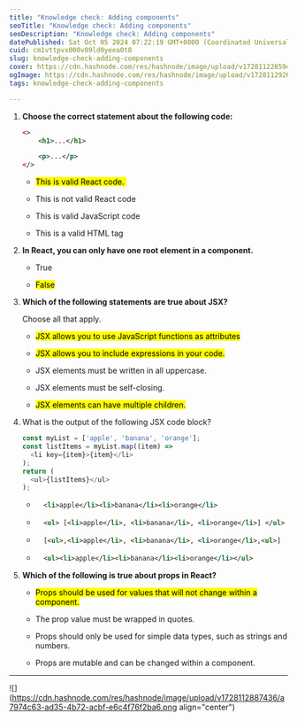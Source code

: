 ```yaml
---
title: "Knowledge check: Adding components"
seoTitle: "Knowledge check: Adding components"
seoDescription: "Knowledge check: Adding components"
datePublished: Sat Oct 05 2024 07:22:19 GMT+0000 (Coordinated Universal Time)
cuid: cm1vttpvx000v09ld0yeea0t8
slug: knowledge-check-adding-components
cover: https://cdn.hashnode.com/res/hashnode/image/upload/v1728112265946/aca413ad-74c5-4370-a801-e6b3bf52aebc.png
ogImage: https://cdn.hashnode.com/res/hashnode/image/upload/v1728112926105/7c6c63a8-df93-49fc-9ee0-efe6ef615a36.png
tags: knowledge-check-adding-components

---
```


1. **Choose the correct statement about the following code:** 
    
    ```xml
    <>  
        <h1>...</h1>  
    
        <p>...</p>  
    </>
    ```
    
    * <mark>This is valid React code.&nbsp;</mark> 
        
    * This is not valid React code
        
    * This is valid JavaScript code
        
    * This is a valid HTML tag
        
2. **In React, you can only have one root element in a component.**
    
    * True
        
    * <mark>False</mark>
        
3. **Which of the following statements are true about JSX?**
    
    Choose all that apply. 
    
    * <mark>JSX allows you to use JavaScript functions as attributes</mark>
        
    * <mark>JSX allows you to include expressions in your code.</mark>
        
    * JSX elements must be written in all uppercase. 
        
    * JSX elements must be self-closing.
        
    * <mark>JSX elements can have multiple children.</mark>
        
4. What is the output of the following JSX code block?
    
    ```javascript
    const myList = ['apple', 'banana', 'orange']; 
    const listItems = myList.map((item) => 
      <li key={item}>{item}</li> 
    ); 
    return ( 
      <ul>{listItems}</ul> 
    );
    ```
    
    * ```xml
        <li>apple</li><li>banana</li><li>orange</li>
        ```
        
    * ```xml
        <ul> [<li>apple</li>, <li>banana</li>, <li>orange</li>] </ul>
        ```
        
    * ```xml
        [<ul>,<li>apple</li>, <li>banana</li>, <li>orange</li>,<ul>]
        ```
        
    * ```xml
        <ul><li>apple</li><li>banana</li><li>orange</li></ul>
        ```
        
5. **Which of the following is true about props in React?**
    
    * <mark>Props should be used for values that will not change within a component.</mark>
        
    * The prop value must be wrapped in quotes.
        
    * Props should only be used for simple data types, such as strings and numbers.
        
    * Props are mutable and can be changed within a component.
        

---

![](https://cdn.hashnode.com/res/hashnode/image/upload/v1728112887436/a7974c63-ad35-4b72-acbf-e6c4f76f2ba6.png align="center")